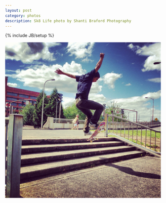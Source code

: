 ```yaml
---
layout: post
category: photos
description: Sk8 Life photo by Shanti Braford Photography
---
```

{% include JB/setup %}

<a href="/photos/people/sk8_life.jpg" title="Sk8 Life"><img src="/photos/people/sk8_life.jpg" alt="Sk8 Life" /></a>

